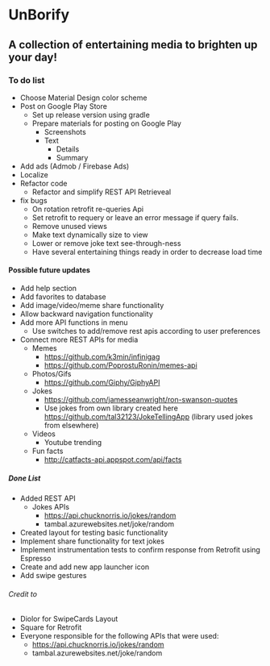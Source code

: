 # UnBorify
## A collection of entertaining media to brighten up your day!
### To do list
* Choose Material Design color scheme
* Post on Google Play Store
  * Set up release version using gradle
  * Prepare materials for posting on Google Play
    * Screenshots
    * Text
      * Details
      * Summary
* Add ads (Admob / Firebase Ads)
* Localize
* Refactor code
  * Refactor and simplify REST API Retrieveal
* fix bugs
  * On rotation retrofit re-queries Api
  * Set retrofit to requery or leave an error message if query fails.
  * Remove unused views
  * Make text dynamically size to view
  * Lower or remove joke text see-through-ness
  * Have several entertaining things ready in order to decrease load time
 
  
#### Possible future updates
* Add help section
* Add favorites to database
* Add image/video/meme share functionality
* Allow backward navigation functionality
* Add more API functions in menu 
  *  Use switches to add/remove rest apis according to user preferences
* Connect more REST APIs for media
  * Memes
    * https://github.com/k3min/infinigag
    * https://github.com/PoprostuRonin/memes-api
  * Photos/Gifs
    * https://github.com/Giphy/GiphyAPI
  * Jokes
    * https://github.com/jamesseanwright/ron-swanson-quotes
    * Use jokes from own library created here https://github.com/tal32123/JokeTellingApp (library used jokes from elsewhere)
  * Videos
    * Youtube trending
  * Fun facts
    * http://catfacts-api.appspot.com/api/facts

##### Done List
* Added REST API
  * Jokes APIs
     * https://api.chucknorris.io/jokes/random
     * tambal.azurewebsites.net/joke/random
* Created layout for testing basic functionality
* Implement share functionality for text jokes
* Implement instrumentation tests to confirm response from Retrofit using Espresso
* Create and add new app launcher icon
* Add swipe gestures

###### Credit to
* Diolor for SwipeCards Layout
* Square for Retrofit
* Everyone responsible for the following APIs that were used:
  * https://api.chucknorris.io/jokes/random
  * tambal.azurewebsites.net/joke/random
